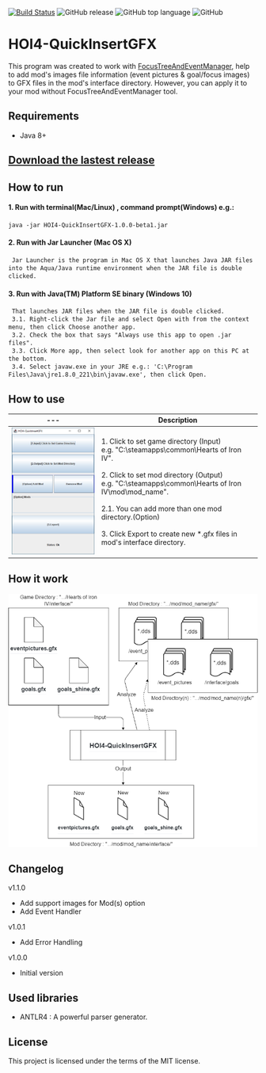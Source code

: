 [![Build Status](https://travis-ci.org/pongmadee/HOI4-QuickInsertGFX.svg?branch=master)](https://travis-ci.org/pongmadee/HOI4-QuickInsertGFX)
![GitHub release](https://img.shields.io/github/release/pongmadee/HOI4-QuickInsertGFX.svg)
![GitHub top language](https://img.shields.io/github/languages/top/pongmadee/HOI4-QuickInsertGFX.svg)
![GitHub](https://img.shields.io/github/license/pongmadee/HOI4-QuickInsertGFX.svg)

# HOI4-QuickInsertGFX
This program was created to work with [FocusTreeAndEventManager](https://github.com/pongmadee/FocusTreeAndEventManager), help to add mod's images file information (event pictures & goal/focus images) to GFX files in the mod's interface directory. However, you can apply it to your mod without FocusTreeAndEventManager tool.

## Requirements
- Java 8+

## [Download the lastest release](https://github.com/pongmadee/HOI4-QuickInsertGFX/releases)

## How to run
#### 1. Run with terminal(Mac/Linux) , command prompt(Windows) e.g.:
 ```
 java -jar HOI4-QuickInsertGFX-1.0.0-beta1.jar
 ```
#### 2. Run with Jar Launcher (Mac OS X) 
```
 Jar Launcher is the program in Mac OS X that launches Java JAR files into the Aqua/Java runtime environment when the JAR file is double clicked.
```
#### 3. Run with Java(TM) Platform SE binary (Windows 10)
```
 That launches JAR files when the JAR file is double clicked.
 3.1. Right-click the Jar file and select Open with from the context menu, then click Choose another app.
 3.2. Check the box that says "Always use this app to open .jar files".
 3.3. Click More app, then select look for another app on this PC at the bottom.
 3.4. Select javaw.exe in your JRE e.g.: 'C:\Program Files\Java\jre1.8.0_221\bin\javaw.exe', then click Open.
```

## How to use
| --- | Description |
| --- | --- |
| <img src="images/screenshot01.png"> | 1. Click to set game directory (Input) <br /> e.g. "C:\steamapps\common\Hearts of Iron IV". <br /><br />  2. Click to set mod directory (Output) <br /> e.g. "C:\steamapps\common\Hearts of Iron IV\mod\mod_name". <br /><br /> 2.1. You can add more than one mod directory.(Option) <br /><br /> 3. Click Export to create new *.gfx files in mod's interface directory. <br /> |


## How it work
<img src="images/HOI4-QuickInsertGFX-Concept.png">


## Changelog
v1.1.0
- Add support images for Mod(s) option
- Add Event Handler

v1.0.1
- Add Error Handling

v1.0.0
- Initial version

## Used libraries
- ANTLR4 : A powerful parser generator. 

## License
This project is licensed under the terms of the MIT license.
